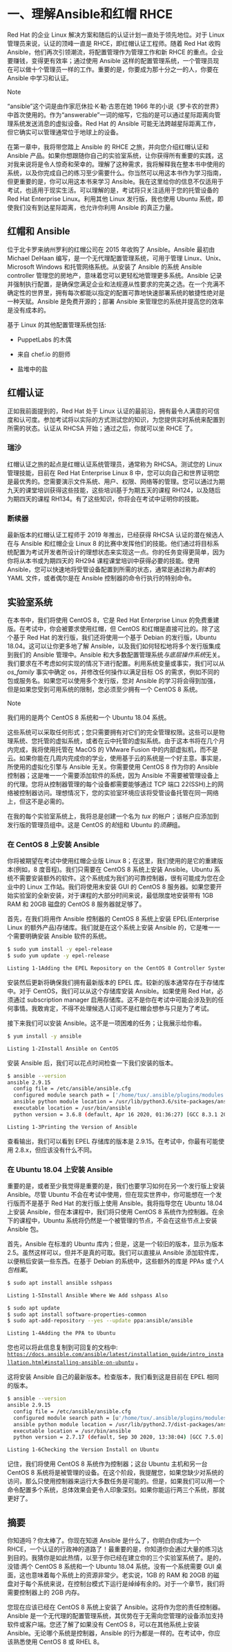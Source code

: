 # 一、理解Ansible和红帽 RHCE

Red Hat 的企业 Linux 解决方案和随后的认证计划一直处于领先地位。对于 Linux 管理员来说，认证的顶峰一直是 RHCE，即红帽认证工程师。随着 Red Hat 收购 Ansible，他们再次引领潮流，将配置管理作为管理工作和新 RHCE 的重点。企业要赚钱，变得更有效率；通过使用 Ansible 这样的配置管理系统，一个管理员现在可以做十个管理员一样的工作。重要的是，你要成为那十分之一的人，你要在 Ansible 中学习和认证。

Note

“ansible”这个词是由作家厄休拉·K·勒·古恩在她 1966 年的小说《罗卡农的世界》中首次使用的。作为“answerable”一词的缩写，它指的是可以通过星际距离向管理系统发送消息的虚拟设备。Red Hat 的 Ansible 可能无法跨越星际距离工作，但它确实可以管理通常位于地球上的设备。

在第一章中，我将带您踏上 Ansible 的 RHCE 之旅，并向您介绍红帽认证和 Ansible 产品。如果你想跟随你自己的实验室系统，让你获得所有重要的实践，这对我来说将是令人惊奇和荣幸的。理解了这种需求，我将解释我在整本书中使用的系统，以及你完成自己的练习至少需要什么。你当然可以用这本书作为学习指南，但更重要的是，你可以用这本书来学习 Ansible。我在这里给你的信息不仅适用于考试，也适用于现实生活。可以理解的是，考试将只关注适用于您的托管设备的 Red Hat Enterprise Linux。利用其他 Linux 发行版，我也使用 Ubuntu 系统，即使我们没有到达星际距离，也允许你利用 Ansible 的真正力量。

## 红帽和 Ansible

位于北卡罗来纳州罗利的红帽公司在 2015 年收购了 Ansible。Ansible 最初由 Michael DeHaan 编写，是一个无代理配置管理系统，可用于管理 Linux、Unix、Microsoft Windows 和托管网络系统。从安装了 Ansible 的系统 Ansible controller 管理您的房地产，意味着您可以更轻松地管理更多系统。Ansible 记录并强制执行配置，是确保您满足企业和法规遵从性要求的完美之选。在一个充满不确定性的世界里，拥有每次都能以指定的配置可靠地快速部署系统的敏捷性绝对是一种天赋。Ansible 是免费开源的；部署 Ansible 来管理您的系统并提高您的效率是没有成本的。

基于 Linux 的其他配置管理系统包括:

*   PuppetLabs 的木偶

*   来自 chef.io 的厨师

*   盐堆中的盐

## 红帽认证

正如我前面提到的，Red Hat 处于 Linux 认证的最前沿，拥有最令人满意的可信度和认可度。参加考试将以实际的方式测试您的知识，为您提供实时系统来配置到所需的状态。认证从 RHCSA 开始；通过之后，你就可以坐 RHCE 了。

### 瑞沙

红帽认证之旅的起点是红帽认证系统管理员，通常称为 RHCSA。测试您的 Linux 管理技能，目前在 Red Hat Enterprise Linux 8 中，您可以向自己和世界证明您是最优秀的。您需要演示文件系统、用户、权限、网络等的管理。您可以通过为期九天的课堂培训获得这些技能，这些培训基于为期五天的课程 RH124，以及随后为期四天的课程 RH134。有了这些知识，你将会在考试中证明你的技能。

### 断续器

最新版本的红帽认证工程师于 2019 年推出，已经获得 RHCSA 认证的潜在候选人在与 Ansible 和红帽企业 Linux 8 的比赛中发挥他们的技能。他们通过将目标系统配置为考试开发者所设计的理想状态来实现这一点。你的任务变得更简单，因为你将从本书或为期四天的 RH294 课程课堂培训中获得必要的技能。使用 Ansible，您可以快速地将受管设备配置到所需的状态，通常是通过称为*剧本*的 YAML 文件，或者偶尔是在 Ansible 控制器的命令行执行的特别命令。

## 实验室系统

在本书中，我们将使用 CentOS 8，它是 Red Hat Enterprise Linux 的免费重建版。在考试中，你会被要求使用红帽，但 CentOS 和红帽是直接可比的。除了这个基于 Red Hat 的发行版，我们还将使用一个基于 Debian 的发行版，Ubuntu 18.04。这可以让你更多地了解 Ansible，以及我们如何轻松地将多个发行版集成到我们的 Ansible 管理中。Ansible 和大多数配置管理系统*与底层操作系统*无关。我们要求在不考虑如何实现的情况下进行配置。利用系统变量或事实，我们可以从 *os_family* 事实中确定 os，并修改任何操作以满足目标 OS 的需求，例如不同的包或服务名。如果您可以使用多个发行版，您对 Ansible 的学习将会得到加强，但是如果您受到可用系统的限制，您必须至少拥有一个 CentOS 8 系统。

Note

我们用的是两个 CentOS 8 系统和一个 Ubuntu 18.04 系统。

这些系统可以采取任何形式；您只需要拥有对它们的完全管理权限。这些可以是物理系统、您托管的虚拟系统，或者在云中托管的虚拟系统。由于这本书将在几个月内完成，我将使用托管在 MacOS 的 VMware Fusion 中的内部虚拟机，而不是云。如果你能在几周内完成你的学业，使用基于云的系统是一个好主意。事实是，所使用的虚拟化引擎与 Ansible 无关。你需要使用 CentOS 8 作为你的 Ansible 控制器；这是唯一一个需要添加软件的系统，因为 Ansible 不需要被管理设备上的代理。您将从控制器管理的每个设备都需要能够通过 TCP 端口 22(SSH)上的网络被控制器访问。理想情况下，您的实验室环境应该将受管设备托管在同一网络上，但这不是必需的。

在我的每个实验室系统上，我将总是创建一个名为 *tux* 的帐户；该帐户应添加到发行版的管理员组中。这是 CentOS 的*轮*组和 Ubuntu 的*须藤*组。

### 在 CentOS 8 上安装 Ansible

你将被期望在考试中使用红帽企业版 Linux 8；在这里，我们使用的是它的重建版本(例如，8 度音程)。我们只需要在 CentOS 8 系统上安装 Ansible。Ubuntu 系统不需要安装额外的软件。这个系统成为我们的可靠控制器，很有可能成为您在企业中的 Linux 工作站。我们将使用未安装 GUI 的 CentOS 8 服务器。如果您要开始实验室的全新安装，对于课程的大部分时间来说，最低限度地安装带有 1GB RAM 和 20GB 磁盘的 CentOS 8 服务器就足够了。

首先，在我们将用作 Ansible 控制器的 CentOS 8 系统上安装 EPEL(Enterprise Linux 的额外产品)存储库。我们就是在这个系统上安装 Ansible 的，它是唯一一个需要明确安装 Ansible 软件的系统。

```sh
$ sudo yum install -y epel-release
$ sudo yum update -y epel-release

Listing 1-1Adding the EPEL Repository on the CentOS 8 Controller System

```

安装然后更新将确保我们拥有最新版本的 EPEL 库。较新的版本通常存在于存储库中。对于 CentOS，我们可以从这个存储库安装 Ansible。如果使用 Red Hat，必须通过 subscription manager 启用存储库。这不是你在考试中可能会涉及到的任何事情。我敢肯定，不得不处理候选人订阅不是红帽会想参与只是为了考试。

接下来我们可以安装 Ansible。这不是一项困难的任务；让我展示给你看。

```sh
$ yum install -y ansible

Listing 1-2Install Ansible on CentOS

```

安装 Ansible 后，我们可以花点时间检查一下我们安装的版本。

```sh
$ ansible --version
ansible 2.9.15
  config file = /etc/ansible/ansible.cfg
  configured module search path = ['/home/tux/.ansible/plugins/modules', '/usr/share/ansible/plugins/modules']
  ansible python module location = /usr/lib/python3.6/site-packages/ansible
  executable location = /usr/bin/ansible
  python version = 3.6.8 (default, Apr 16 2020, 01:36:27) [GCC 8.3.1 20191121 (Red Hat 8.3.1-5)]

Listing 1-3Printing the Version of Ansible

```

查看输出，我们可以看到 EPEL 存储库的版本是 2.9.15。在考试中，你最有可能使用 2.8.x，但应该没有什么不同。

### 在 Ubuntu 18.04 上安装 Ansible

重要的是，或者至少我觉得是重要的是，我们也要学习如何在另一个发行版上安装 Ansible。尽管 Ubuntu 不会在考试中使用，但在现实世界中，你可能想在一个发行版而不是基于 Red Hat 的发行版上使用 Ansible。我将指导您在 Ubuntu 18.04 上安装 Ansible，但在本课程中，我们将只使用 CentOS 8 系统作为控制器。在余下的课程中，Ubuntu 系统将仍然是一个被管理的节点，不会在这些节点上安装 Ansible 包。

首先，Ansible 在标准的 Ubuntu 库内；但是，这是一个较旧的版本，显示为版本 2.5。虽然这样可以，但并不是真的可取。我们可以直接从 Ansible 添加软件库，以便稍后安装一些东西。在基于 Debian 的系统中，这些额外的库是 PPAs 或*个人包档案*。

```sh
$ sudo apt install ansible sshpass

Listing 1-5Install Ansible Where We Add sshpass Also

```

```sh
$ sudo apt update
$ sudo apt install software-properties-common
$ sudo apt-add-repository --yes --update ppa:ansible/ansible

Listing 1-4Adding the PPA to Ubuntu

```

您也可以将此信息复制到可回复的文档中: [`https://docs.ansible.com/ansible/latest/installation_guide/intro_installation.html#installing-ansible-on-ubuntu`](https://docs.ansible.com/ansible/latest/installation_guide/intro_installation.html%2523installing-ansible-on-ubuntu) 。

这将安装 Ansible 自己的最新版本。检查版本，我们看到这是目前在 EPEL 相同的版本。

```sh
$ ansible --version
ansible 2.9.15
  config file = /etc/ansible/ansible.cfg
  configured module search path = [u'/home/tux/.ansible/plugins/modules', u'/usr/share/ansible/plugins/modules']
  ansible python module location = /usr/lib/python2.7/dist-packages/ansible
  executable location = /usr/bin/ansible
  python version = 2.7.17 (default, Sep 30 2020, 13:38:04) [GCC 7.5.0]

Listing 1-6Checking the Version Install on Ubuntu

```

记住，我们将使用 CentOS 8 系统作为控制器；这台 Ubuntu 主机和另一台 CentOS 8 系统将是被管理的设备。在这个阶段，我提醒您，如果您缺少对系统的访问，那么只使用控制器来运行大多数任务是可能的。但是，如果我们可以用一个命令配置多个系统，总体效果会更令人印象深刻。如果你能运行两三个系统，那就更好了。

## 摘要

你知道吗？你太棒了。你现在知道 Ansible 是什么了，你明白你成为一个 RHCE，一个认证的行政神的道路了！最重要的是，你知道你会通过大量的练习达到目的。我猜你是如此热情，以至于你已经在建立你的三个实验室系统了。是的，没错:两个 CentOS 8 系统和一个 Ubuntu 18.04 系统。没有一个系统需要 GUI 桌面，这也意味着每个系统上的资源非常少。老实说，1GB 的 RAM 和 20GB 的磁盘对于每个系统来说，在控制台模式下运行是绰绰有余的。对于一个章节，我们将需要控制器上的 2GB 内存。

您现在应该已经在 CentOS 8 系统上安装了 Ansible。这将作为您的责任控制器。Ansible 是一个无代理的配置管理系统，其优势在于无需向您管理的设备添加支持软件或客户端。您还了解了如果没有 CentOS 8，可以在其他系统上安装 Ansible。无论哪个系统是控制器，Ansible 的行为都是一样的。在考试中，你应该熟悉使用 CentOS 8 或 RHEL 8。